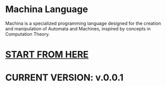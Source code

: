 # Machina Language
Machina is a specialized programming language designed for the creation and manipulation of Automata and Machines, inspired by concepts in Computation Theory.

# [START FROM HERE](https://github.com/devtracer/Machina-Language/blob/main/docs/Tutorial/Tutorial.md)

# CURRENT VERSION: v.0.0.1
